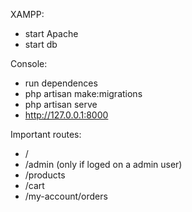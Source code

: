 XAMPP:
* start Apache
* start db

Console:
* run dependences
* php artisan make:migrations
* php artisan serve
* http://127.0.0.1:8000

Important routes:
* /
* /admin (only if loged on a admin user)
* /products
* /cart
* /my-account/orders
